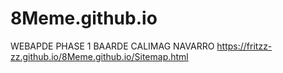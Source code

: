 # 8Meme.github.io
WEBAPDE PHASE 1 BAARDE CALIMAG NAVARRO
https://fritzz-zz.github.io/8Meme.github.io/Sitemap.html
